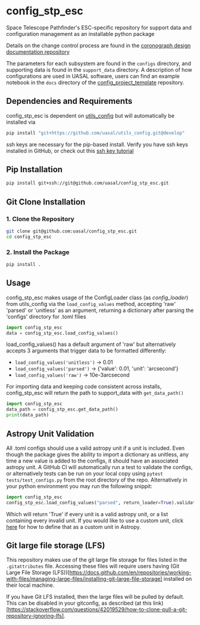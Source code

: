 # config_stp_esc

Space Telescope Pathfinder's ESC-specific repository for support data and configuration management as an installable python package 

Details on the change control process are found in the [coronograph design documentation repository](https://github.com/uasal/spacecoron_design_docs)

The parameters for each subsystem are found in the `configs` directory, and supporting data is found in the `support_data` directory.
A description of how configurations are used in UASAL software, users can find an example notebook in the `docs` directory of the  [config_project_template](https://github.com/uasal/config_project_template) repository. 
## Dependencies and Requirements

config_stp_esc is dependent on [utils_config](https://github.com/uasal/utils_config) but will automatically be installed via 
```sh 
pip install "git+https://github.com/uasal/utils_config.git@develop"
```

ssh keys are necessary for the pip-based install. Verify you have ssh keys installed in GitHub, or check out this [ssh key tutorial](https://github.com/uasal/lab_documents/blob/main/ssh_key_tutorial.md)

## Pip Installation

```sh
pip install git+ssh://git@github.com/uasal/config_stp_esc.git
```

## Git Clone Installation

### **1. Clone the Repository**
```sh
git clone git@github.com:uasal/config_stp_esc.git
cd config_stp_esc
```

### **2. Install the Package**
```sh
pip install .
```

## Usage

config_stp_esc makes usage of the ConfigLoader class (as *config_loader*) from utils_config via the `load_config_values` method, accepting 'raw' 'parsed' or 'unitless' as an argument, returning a dictionary after parsing the 'configs' directory for .toml filies
```python
import config_stp_esc
data = config_stp_esc.load_config_values()
```

load_config_values() has a default argument of 'raw' but alternatively accepts 3 arguments that trigger data to be formatted differently: 
- `load_config_values('unitless')` -> 0.01
- `load_config_values('parsed')` -> {'value': 0.01, 'unit': 'arcsecond'}
- `load_config_values('raw')` -> 10e-3arcsecond

For importing data and keeping code consistent across installs, config_stp_esc will return the path to support_data with `get_data_path()`
```python
import config_stp_esc
data_path = config_stp_esc.get_data_path()
print(data_path)
``` 

## Astropy Unit Validation

All .toml configs should use a valid astropy unit if a unit is included. Even though the package gives the ability to import a dictionary as unitless, any time a new value is added to the configs, it should have an associated astropy unit. A GitHub CI will automatically run a test to validate the configs, or alternatively tests can be run on your local copy using `pytest tests/test_configs.py` from the root directory of the repo. Alternatively in your python environment you may run the following snippit:
```python
import config_stp_esc
config_stp_esc.load_config_values("parsed", return_loader=True).validate_astropy()
```
Which will return 'True' if every unit is a valid astropy unit, or a list containing every invalid unit. If you would like to use a custom unit, click [here](https://docs.astropy.org/en/stable/units/combining_and_defining.html#defining-units) for how to define that as a custom unit in Astropy.
  

## Git large file storage (LFS)

This repository makes use of the git large file storage for files listed in the `.gitattributes` file.
Accessing these files will require users having (Git Large File Storage (LFS))[https://docs.github.com/en/repositories/working-with-files/managing-large-files/installing-git-large-file-storage] installed on their local machine.

If you have Git LFS installed, then the large files will be pulled by default.
This can be disabled in your gitconfig, as described (at this link)[https://stackoverflow.com/questions/42019529/how-to-clone-pull-a-git-repository-ignoring-lfs].
